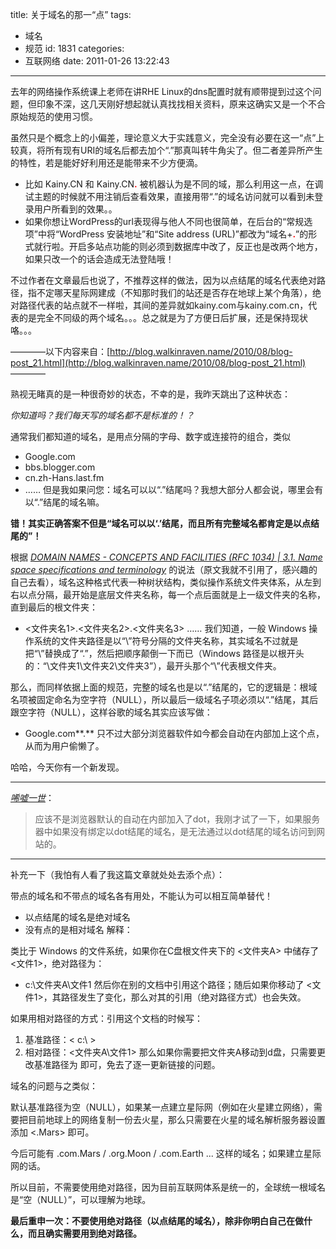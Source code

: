 title: 关于域名的那一“点”
tags:
  - 域名
  - 规范
id: 1831
categories:
  - 互联网络
date: 2011-01-26 13:22:43
---

去年的网络操作系统课上老师在讲RHE Linux的dns配置时就有顺带提到过这个问题，但印象不深，这几天刚好想起就认真找找相关资料，原来这确实又是一个不合原始规范的使用习惯。

虽然只是个概念上的小偏差，理论意义大于实践意义，完全没有必要在这一“点”上较真，将所有现有URI的域名后都去加个“.”那真叫转牛角尖了。但二者差异所产生的特性，若是能好好利用还是能带来不少方便滴。

*   比如 Kainy.CN 和 Kainy.CN<span style="color: #ff0000;">**.**</span> 被机器认为是不同的域，那么利用这一点，在调试主题的时候就不用注销后查看效果，直接用带“.”的域名访问就可以看到未登录用户所看到的效果。。
*   如果你想让WordPress的url表现得与他人不同也很简单，在后台的“常规选项”中将“WordPress 安装地址”和“Site address (URL)”都改为“域名+<span style="color: #ff0000;">**.**</span>”的形式就行啦。开启多站点功能的则必须到数据库中改了，反正也是改两个地方，如果只改一个的话会造成无法登陆哦！
<!--more-->不过作者在文章最后也说了，不推荐这样的做法，因为以点结尾的域名代表绝对路径，指不定哪天星际网建成（不知那时我们的站还是否存在地球上某个角落），绝对路径代表的站点就不一样啦，其间的差异就如kainy.com与kainy.com.cn，代表的是完全不同级的两个域名。。。总之就是为了方便日后扩展，还是保持现状咯。。。

————以下内容来自：[http://blog.walkinraven.name/2010/08/blog-post_21.html](http://blog.walkinraven.name/2010/08/blog-post_21.html) ————

熟视无睹真的是一种很奇妙的状态，不幸的是，我昨天跳出了这种状态：

_你知道吗？我们每天写的域名都不是标准的！？_

通常我们都知道的域名，是用点分隔的字母、数字或连接符的组合，类似

*   Google.com
*   bbs.blogger.com
*   cn.zh-Hans.last.fm
*   ……
但是我如果问您：域名可以以“.”结尾吗？我想大部分人都会说，哪里会有以“.”结尾的域名嘛。

**错！其实正确答案不但是“域名可以以‘.’结尾，而且所有完整域名都肯定是以点结尾的”！**

根据 [<cite>DOMAIN NAMES - CONCEPTS AND FACILITIES (RFC 1034) | 3.1\. Name space specifications and terminology</cite>](http://www.rfc-editor.org/rfc/rfc1034.txt) 的说法（原文我就不引用了，感兴趣的自己去看），域名这种格式代表一种树状结构，类似操作系统文件夹体系，从左到右以点分隔，最开始是底层文件夹名称，每一个点后面就是上一级文件夹的名称，直到最后的根文件夹：

*   &lt;文件夹名1&gt;.&lt;文件夹名2&gt;.&lt;文件夹名3&gt; ……
我们知道，一般 Windows 操作系统的文件夹路径是以“\”符号分隔的文件夹名称，其实域名不过就是把“\”替换成了“.”，然后把顺序颠倒一下而已（Windows 路径是以根开头的：“\文件夹1\文件夹2\文件夹3”），最开头那个“\”代表根文件夹。

那么，而同样依据上面的规范，完整的域名也是以“.”结尾的，它的逻辑是：根域名项被固定命名为空字符（NULL），所以最后一级域名子项必须以“.”结尾，其后跟空字符（NULL），这样谷歌的域名其实应该写做：

*   Google.com**.**
只不过大部分浏览器软件如今都会自动在内部加上这个点，从而为用户偷懒了。

哈哈，今天你有一个新发现。

* * *
[<cite>唏嘘一世</cite>](http://zhangqian.me/)：
> 应该不是浏览器默认的自动在内部加入了dot，我刚才试了一下，如果服务器中如果没有绑定以dot结尾的域名，是无法通过以dot结尾的域名访问到网站的。

* * *

补充一下（我怕有人看了我这篇文章就处处去添个点）：

带点的域名和不带点的域名各有用处，不能认为可以相互简单替代！

*   以点结尾的域名是绝对域名
*   没有点的是相对域名
解释：

类比于 Windows 的文件系统，如果你在C盘根文件夹下的 &lt;文件夹A&gt; 中储存了 &lt;文件1&gt;，绝对路径为：

*   c:\文件夹A\文件1
然后你在别的文档中引用这个路径；随后如果你移动了 &lt;文件1&gt;，其路径发生了变化，那么对其的引用（绝对路径方式）也会失效。

如果用相对路径的方式：引用这个文档的时候写：

1.  基准路径：&lt; c:\ &gt;
2.  相对路径：&lt;文件夹A\文件1&gt;
那么如果你需要把文件夹A移动到d盘，只需要更改基准路径为 即可，免去了逐一更新链接的问题。

域名的问题与之类似：

默认基准路径为空（NULL），如果某一点建立星际网（例如在火星建立网络），需要把目前地球上的网络复制一份去火星，那么只需要在火星的域名解析服务器设置添加 &lt;.Mars&gt; 即可。

今后可能有 .com.Mars / .org.Moon / .com.Earth ... 这样的域名；如果建立星际网的话。

所以目前，不需要使用绝对路径，因为目前互联网体系是统一的，全球统一根域名是“空（NULL）”，可以理解为地球。

**最后重申一次：不要使用绝对路径（以点结尾的域名），除非你明白自己在做什么，而且确实需要用到绝对路径。**